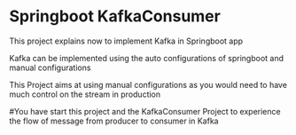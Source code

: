 # Springboot KafkaConsumer

This project explains now to implement Kafka in Springboot app

Kafka can be implemented using the auto configurations of springboot and manual configurations

This Project aims at using manual configurations as you would need to have much control on the stream in production

#You have start this project and the KafkaConsumer Project to experience the flow of message from producer to consumer in Kafka
